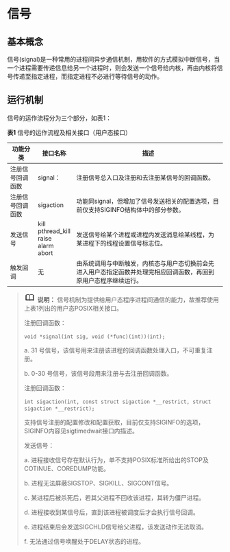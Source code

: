 # 信号


## 基本概念

信号(signal)是一种常用的进程间异步通信机制，用软件的方式模拟中断信号，当一个进程需要传递信息给另一个进程时，则会发送一个信号给内核，再由内核将信号传递至指定进程，而指定进程不必进行等待信号的动作。


## 运行机制

信号的运作流程分为三个部分，如表1：

  **表1** 信号的运作流程及相关接口（用户态接口）

| 功能分类 | 接口**名称** | 描述 | 
| -------- | -------- | -------- |
| 注册信号回调函数 | signal： | 注册信号总入口及注册和去注册某信号的回调函数。 | 
| 注册信号回调函数 | sigaction | 功能同signal，但增加了信号发送相关的配置选项，目前仅支持SIGINFO结构体中的部分参数。 | 
| 发送信号 | kill<br/>pthread_kill<br/>raise<br/>alarm<br/>abort | 发送信号给某个进程或进程内发送消息给某线程，为某进程下的线程设置信号标志位。 | 
| 触发回调 | 无 | 由系统调用与中断触发，内核态与用户态切换前会先进入用户态指定函数并处理完相应回调函数，再回到原用户态程序继续运行。 | 

> ![icon-note.gif](public_sys-resources/icon-note.gif) **说明：**
> 信号机制为提供给用户态程序进程间通信的能力，故推荐使用上表1列出的用户态POSIX相关接口。
> 
> 注册回调函数：
> 
>   
> ```
> void *signal(int sig, void (*func)(int))(int);
> ```
> 
> a. 31 号信号，该信号用来注册该进程的回调函数处理入口，不可重复注册。
> 
> b. 0-30 号信号，该信号段用来注册与去注册回调函数。
> 
> 注册回调函数：
> 
>   
> ```
> int sigaction(int, const struct sigaction *__restrict, struct sigaction *__restrict);
> ```
> 
> 支持信号注册的配置修改和配置获取，目前仅支持SIGINFO的选项，SIGINFO内容见sigtimedwait接口内描述。
> 
> 发送信号：
> 
> a. 进程接收信号存在默认行为，单不支持POSIX标准所给出的STOP及COTINUE、COREDUMP功能。
> 
> b. 进程无法屏蔽SIGSTOP、SIGKILL、SIGCONT信号。
> 
> c. 某进程后被杀死后，若其父进程不回收该进程，其转为僵尸进程。
> 
> d. 进程接收到某信号后，直到该进程被调度后才会执行信号回调。
> 
> e. 进程结束后会发送SIGCHLD信号给父进程，该发送动作无法取消。
> 
> f. 无法通过信号唤醒处于DELAY状态的进程。
